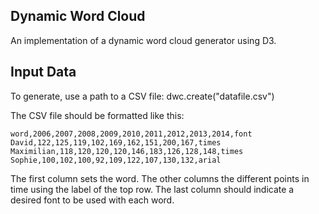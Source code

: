 ## Dynamic Word Cloud

An implementation of a dynamic word cloud generator using D3.

## Input Data

To generate, use a path to a CSV file: dwc.create("datafile.csv")

The CSV file should be formatted like this:

```
word,2006,2007,2008,2009,2010,2011,2012,2013,2014,font  
David,122,125,119,102,169,162,151,200,167,times  
Maximilian,118,120,120,120,146,183,126,128,148,times  
Sophie,100,102,100,92,109,122,107,130,132,arial  
```

The first column sets the word. The other columns the different points in time using the label of the top row. The last column should indicate a desired font to be used with each word.
